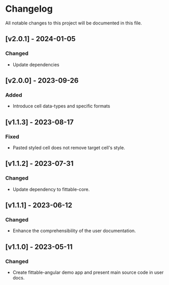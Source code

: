 # Changelog

All notable changes to this project will be documented in this file.

## [v2.0.1] - 2024-01-05

### Changed

- Update dependencies

## [v2.0.0] - 2023-09-26

### Added

- Introduce cell data-types and specific formats

## [v1.1.3] - 2023-08-17

### Fixed

- Pasted styled cell does not remove target cell's style.

## [v1.1.2] - 2023-07-31

### Changed

- Update dependency to fittable-core.

## [v1.1.1] - 2023-06-12

### Changed

- Enhance the comprehensibility of the user documentation.

## [v1.1.0] - 2023-05-11

### Changed

- Create fittable-angular demo app and present main source code in user docs.
